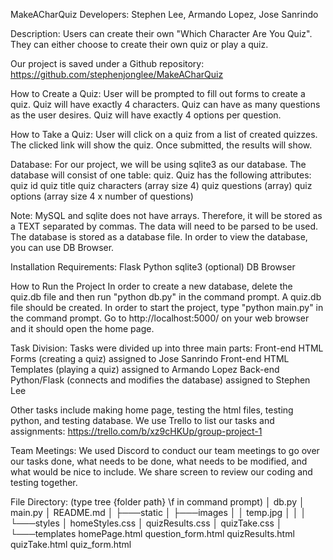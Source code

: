 MakeACharQuiz
Developers: Stephen Lee, Armando Lopez, Jose Sanrindo

Description:
Users can create their own "Which Character Are You Quiz".
They can either choose to create their own quiz or play a quiz.

Our project is saved under a Github repository: https://github.com/stephenjonglee/MakeACharQuiz

How to Create a Quiz:
User will be prompted to fill out forms to create a quiz.
Quiz will have exactly 4 characters.
Quiz can have as many questions as the user desires.
Quiz will have exactly 4 options per question.

How to Take a Quiz:
User will click on a quiz from a list of created quizzes.
The clicked link will show the quiz.
Once submitted, the results will show.

Database:
For our project, we will be using sqlite3 as our database.
The database will consist of one table: quiz.
Quiz has the following attributes:
quiz id
quiz title
quiz characters (array size 4)
quiz questions (array)
quiz options (array size 4 x number of questions)

Note:
MySQL and sqlite does not have arrays. Therefore,
it will be stored as a TEXT separated by commas.
The data will need to be parsed to be used.
The database is stored as a database file.
In order to view the database, you can use DB Browser.


Installation Requirements:
Flask
Python
sqlite3
(optional) DB Browser

How to Run the Project
In order to create a new database, delete the quiz.db file and then run "python db.py" in the command prompt.
A quiz.db file should be created.
In order to start the project, type "python main.py" in the command prompt.
Go to http://localhost:5000/ on your web browser and it should open the home page.

Task Division:
Tasks were divided up into three main parts:
Front-end HTML Forms (creating a quiz) assigned to Jose Sanrindo
Front-end HTML Templates (playing a quiz) assigned to Armando Lopez
Back-end Python/Flask (connects and modifies the database) assigned to Stephen Lee

Other tasks include making home page, testing the html files, testing python, and testing database.
We use Trello to list our tasks and assignments: https://trello.com/b/xz9cHKUp/group-project-1

Team Meetings:
We used Discord to conduct our team meetings to go over our tasks done, what needs to be done,
what needs to be modified, and what would be nice to include.
We share screen to review our coding and testing together.

File Directory: (type tree {folder path} \f in command prompt)
│   db.py
│   main.py
│   README.md
│
├───static
│   ├───images
│   │       temp.jpg
│   │
│   └───styles
│           homeStyles.css
│           quizResults.css
│           quizTake.css
│
└───templates
        homePage.html
        question_form.html
        quizResults.html
        quizTake.html
        quiz_form.html